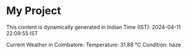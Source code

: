 # My Project

This content is dynamically generated in Indian Time (IST): 2024-04-11 22:09:55 IST


Current Weather in Coimbatore:
Temperature: 31.88 °C
Condition: haze
